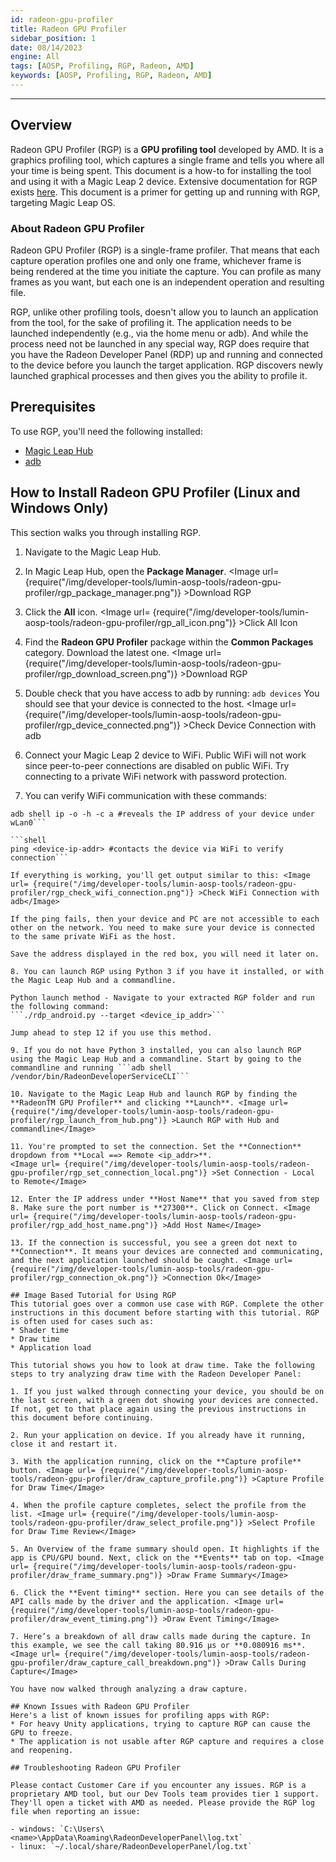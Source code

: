 ```yaml
---
id: radeon-gpu-profiler
title: Radeon GPU Profiler
sidebar_position: 1
date: 08/14/2023
engine: All
tags: [AOSP, Profiling, RGP, Radeon, AMD]
keywords: [AOSP, Profiling, RGP, Radeon, AMD]
---
```


----

## Overview

Radeon GPU Profiler (RGP) is a **GPU profiling tool** developed by AMD. It is a graphics profiling tool, which captures a single frame and tells you where all your time is being spent. This document is a how-to for installing the tool and using it with a Magic Leap 2 device. Extensive documentation for RGP exists [here](https://radeon-gpuprofiler.readthedocs.io/en/latest/). This document is a primer for getting up and running with RGP, targeting Magic Leap OS.

### About Radeon GPU Profiler

Radeon GPU Profiler (RGP) is a single-frame profiler. That means that each capture operation profiles one and only one frame, whichever frame is being rendered at the time you initiate the capture. You can profile as many frames as you want, but each one is an independent operation and resulting file.

RGP, unlike other profiling tools, doesn't allow you to launch an application from the tool, for the sake of profiling it. The application needs to be launched independently (e.g., via the home menu or adb). And while the process need not be launched in any special way, RGP does require that you have the Radeon Developer Panel (RDP) up and running and connected to the device before you launch the target application. RGP discovers newly launched graphical processes and then gives you the ability to profile it.

## Prerequisites
To use RGP, you'll need the following installed:
* [Magic Leap Hub](https://developer-docs.magicleap.cloud/docs/guides/getting-started/install-the-tools)
* [adb](https://developer-docs.magicleap.cloud/docs/guides/developer-tools/android-debug-bridge/adb-setup/)

## How to Install Radeon GPU Profiler (Linux and Windows Only)
This section walks you through installing RGP.

1. Navigate to the Magic Leap Hub. 

2. In Magic Leap Hub, open the **Package Manager**. <Image url= {require("/img/developer-tools/lumin-aosp-tools/radeon-gpu-profiler/rgp_package_manager.png")} >Download RGP</Image>

3. Click the **All** icon. <Image url= {require("/img/developer-tools/lumin-aosp-tools/radeon-gpu-profiler/rgp_all_icon.png")} >Click All Icon</Image> 

4. Find the **Radeon GPU Profiler** package within the **Common Packages** category. Download the latest one. <Image url= {require("/img/developer-tools/lumin-aosp-tools/radeon-gpu-profiler/rgp_download_screen.png")} >Download RGP</Image>

5. Double check that you have access to adb by running: ```adb devices``` 
You should see that your device is connected to the host. <Image url= {require("/img/developer-tools/lumin-aosp-tools/radeon-gpu-profiler/rgp_device_connected.png")} >Check Device Connection with adb</Image>

6. Connect your Magic Leap 2 device to WiFi. Public WiFi will not work since peer-to-peer connections are disabled on public WiFi. Try connecting to a private WiFi network with password protection.

7. You can verify WiFi communication with these commands:
```shell
adb shell ip -o -h -c a #reveals the IP address of your device under wLan0```

```shell
ping <device-ip-addr> #contacts the device via WiFi to verify connection```

If everything is working, you'll get output similar to this: <Image url= {require("/img/developer-tools/lumin-aosp-tools/radeon-gpu-profiler/rgp_check_wifi_connection.png")} >Check WiFi Connection with adb</Image>

If the ping fails, then your device and PC are not accessible to each other on the network. You need to make sure your device is connected to the same private WiFi as the host. 

Save the address displayed in the red box, you will need it later on.

8. You can launch RGP using Python 3 if you have it installed, or with the Magic Leap Hub and a commandline.

Python launch method - Navigate to your extracted RGP folder and run the following command: 
```./rdp_android.py --target <device_ip_addr>```

Jump ahead to step 12 if you use this method. 

9. If you do not have Python 3 installed, you can also launch RGP using the Magic Leap Hub and a commandline. Start by going to the commandline and running ```adb shell /vendor/bin/RadeonDeveloperServiceCLI```

10. Navigate to the Magic Leap Hub and launch RGP by finding the **RadeonTM GPU Profiler** and clicking **Launch**. <Image url= {require("/img/developer-tools/lumin-aosp-tools/radeon-gpu-profiler/rgp_launch_from_hub.png")} >Launch RGP with Hub and commandline</Image>

11. You're prompted to set the connection. Set the **Connection** dropdown from **Local ==> Remote <ip_addr>**.
<Image url= {require("/img/developer-tools/lumin-aosp-tools/radeon-gpu-profiler/rgp_set_connection_local.png")} >Set Connection - Local to Remote</Image>

12. Enter the IP address under **Host Name** that you saved from step 8. Make sure the port number is **27300**. Click on Connect. <Image url= {require("/img/developer-tools/lumin-aosp-tools/radeon-gpu-profiler/rgp_add_host_name.png")} >Add Host Name</Image>

13. If the connection is successful, you see a green dot next to **Connection**. It means your devices are connected and communicating, and the next application launched should be caught. <Image url= {require("/img/developer-tools/lumin-aosp-tools/radeon-gpu-profiler/rgp_connection_ok.png")} >Connection Ok</Image>

## Image Based Tutorial for Using RGP 
This tutorial goes over a common use case with RGP. Complete the other instructions in this document before starting with this tutorial. RGP is often used for cases such as:
* Shader time
* Draw time
* Application load

This tutorial shows you how to look at draw time. Take the following steps to try analyzing draw time with the Radeon Developer Panel: 

1. If you just walked through connecting your device, you should be on the last screen, with a green dot showing your devices are connected. If not, get to that place again using the previous instructions in this document before continuing.

2. Run your application on device. If you already have it running, close it and restart it.

3. With the application running, click on the **Capture profile** button. <Image url= {require("/img/developer-tools/lumin-aosp-tools/radeon-gpu-profiler/draw_capture_profile.png")} >Capture Profile for Draw Time</Image>

4. When the profile capture completes, select the profile from the list. <Image url= {require("/img/developer-tools/lumin-aosp-tools/radeon-gpu-profiler/draw_select_profile.png")} >Select Profile for Draw Time Review</Image>

5. An Overview of the frame summary should open. It highlights if the app is CPU/GPU bound. Next, click on the **Events** tab on top. <Image url= {require("/img/developer-tools/lumin-aosp-tools/radeon-gpu-profiler/draw_frame_summary.png")} >Draw Frame Summary</Image>

6. Click the **Event timing** section. Here you can see details of the API calls made by the driver and the application. <Image url= {require("/img/developer-tools/lumin-aosp-tools/radeon-gpu-profiler/draw_event_timing.png")} >Draw Event Timing</Image>

7. Here’s a breakdown of all draw calls made during the capture. In this example, we see the call taking 80.916 µs or **0.080916 ms**. <Image url= {require("/img/developer-tools/lumin-aosp-tools/radeon-gpu-profiler/draw_capture_call_breakdown.png")} >Draw Calls During Capture</Image>

You have now walked through analyzing a draw capture. 

## Known Issues with Radeon GPU Profiler
Here's a list of known issues for profiling apps with RGP:
* For heavy Unity applications, trying to capture RGP can cause the GPU to freeze. 
* The application is not usable after RGP capture and requires a close and reopening. 

## Troubleshooting Radeon GPU Profiler

Please contact Customer Care if you encounter any issues. RGP is a proprietary AMD tool, but our Dev Tools team provides tier 1 support. They'll open a ticket with AMD as needed. Please provide the RGP log file when reporting an issue:

- windows: `C:\Users\<name>\AppData\Roaming\RadeonDeveloperPanel\log.txt`
- linux: `~/.local/share/RadeonDeveloperPanel/log.txt`
